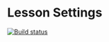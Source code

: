 # Lesson Settings
[![Build status](https://ci.appveyor.com/api/projects/status/35t51ngjqpevniaj?svg=true)](https://ci.appveyor.com/project/igrkirillov/lesson-telephones)